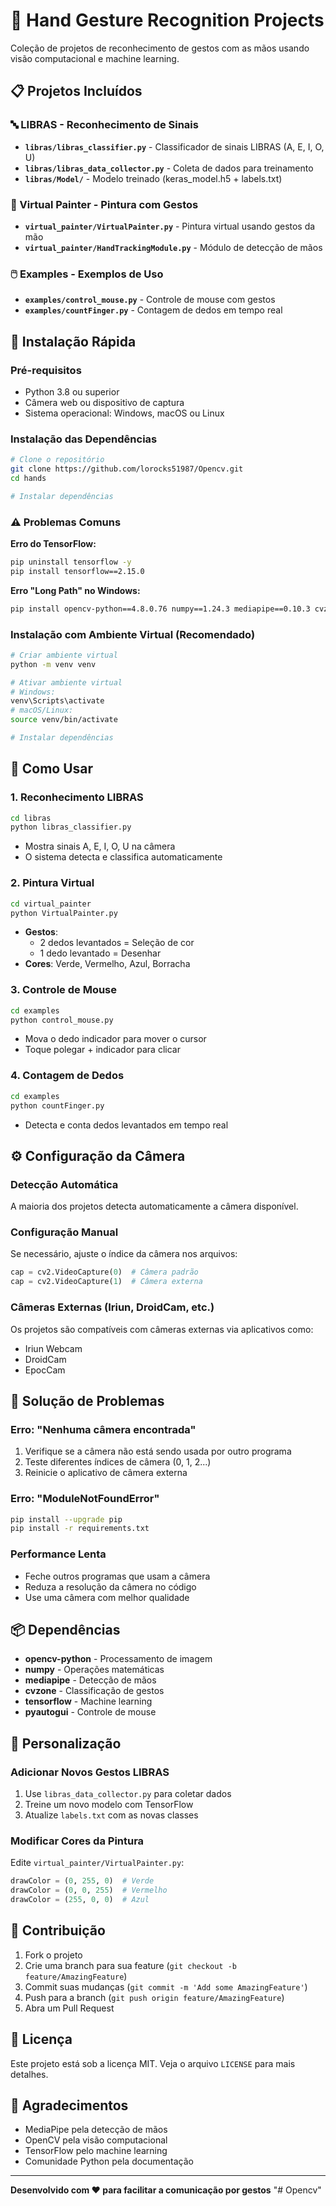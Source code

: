 # 🤚 Hand Gesture Recognition Projects

Coleção de projetos de reconhecimento de gestos com as mãos usando visão computacional e machine learning.

## 📋 Projetos Incluídos

### 🔤 LIBRAS - Reconhecimento de Sinais
- **`libras/libras_classifier.py`** - Classificador de sinais LIBRAS (A, E, I, O, U)
- **`libras/libras_data_collector.py`** - Coleta de dados para treinamento
- **`libras/Model/`** - Modelo treinado (keras_model.h5 + labels.txt)

### 🎨 Virtual Painter - Pintura com Gestos
- **`virtual_painter/VirtualPainter.py`** - Pintura virtual usando gestos da mão
- **`virtual_painter/HandTrackingModule.py`** - Módulo de detecção de mãos

### 🖱️ Examples - Exemplos de Uso
- **`examples/control_mouse.py`** - Controle de mouse com gestos
- **`examples/countFinger.py`** - Contagem de dedos em tempo real

## 🚀 Instalação Rápida

### Pré-requisitos
- Python 3.8 ou superior
- Câmera web ou dispositivo de captura
- Sistema operacional: Windows, macOS ou Linux

### Instalação das Dependências

```bash
# Clone o repositório
git clone https://github.com/lorocks51987/Opencv.git
cd hands

# Instalar dependências

```

### ⚠️ Problemas Comuns

**Erro do TensorFlow:**
```bash
pip uninstall tensorflow -y
pip install tensorflow==2.15.0
```

**Erro "Long Path" no Windows:**
```bash
pip install opencv-python==4.8.0.76 numpy==1.24.3 mediapipe==0.10.3 cvzone==1.5.6 tensorflow==2.15.0 pyautogui==0.9.54
```

### Instalação com Ambiente Virtual (Recomendado)

```bash
# Criar ambiente virtual
python -m venv venv

# Ativar ambiente virtual
# Windows:
venv\Scripts\activate
# macOS/Linux:
source venv/bin/activate

# Instalar dependências

```

## 🎯 Como Usar

### 1. Reconhecimento LIBRAS
```bash
cd libras
python libras_classifier.py
```
- Mostra sinais A, E, I, O, U na câmera
- O sistema detecta e classifica automaticamente

### 2. Pintura Virtual
```bash
cd virtual_painter
python VirtualPainter.py
```
- **Gestos**: 
  - 2 dedos levantados = Seleção de cor
  - 1 dedo levantado = Desenhar
- **Cores**: Verde, Vermelho, Azul, Borracha

### 3. Controle de Mouse
```bash
cd examples
python control_mouse.py
```
- Mova o dedo indicador para mover o cursor
- Toque polegar + indicador para clicar

### 4. Contagem de Dedos
```bash
cd examples
python countFinger.py
```
- Detecta e conta dedos levantados em tempo real

## ⚙️ Configuração da Câmera

### Detecção Automática
A maioria dos projetos detecta automaticamente a câmera disponível.

### Configuração Manual
Se necessário, ajuste o índice da câmera nos arquivos:
```python
cap = cv2.VideoCapture(0)  # Câmera padrão
cap = cv2.VideoCapture(1)  # Câmera externa
```

### Câmeras Externas (Iriun, DroidCam, etc.)
Os projetos são compatíveis com câmeras externas via aplicativos como:
- Iriun Webcam
- DroidCam
- EpocCam

## 🔧 Solução de Problemas

### Erro: "Nenhuma câmera encontrada"
1. Verifique se a câmera não está sendo usada por outro programa
2. Teste diferentes índices de câmera (0, 1, 2...)
3. Reinicie o aplicativo de câmera externa

### Erro: "ModuleNotFoundError"
```bash
pip install --upgrade pip
pip install -r requirements.txt
```

### Performance Lenta
- Feche outros programas que usam a câmera
- Reduza a resolução da câmera no código
- Use uma câmera com melhor qualidade

## 📦 Dependências

- **opencv-python** - Processamento de imagem
- **numpy** - Operações matemáticas
- **mediapipe** - Detecção de mãos
- **cvzone** - Classificação de gestos
- **tensorflow** - Machine learning
- **pyautogui** - Controle de mouse

## 🎨 Personalização

### Adicionar Novos Gestos LIBRAS
1. Use `libras_data_collector.py` para coletar dados
2. Treine um novo modelo com TensorFlow
3. Atualize `labels.txt` com as novas classes

### Modificar Cores da Pintura
Edite `virtual_painter/VirtualPainter.py`:
```python
drawColor = (0, 255, 0)  # Verde
drawColor = (0, 0, 255)  # Vermelho
drawColor = (255, 0, 0)  # Azul
```

## 🤝 Contribuição

1. Fork o projeto
2. Crie uma branch para sua feature (`git checkout -b feature/AmazingFeature`)
3. Commit suas mudanças (`git commit -m 'Add some AmazingFeature'`)
4. Push para a branch (`git push origin feature/AmazingFeature`)
5. Abra um Pull Request

## 📄 Licença

Este projeto está sob a licença MIT. Veja o arquivo `LICENSE` para mais detalhes.

## 🙏 Agradecimentos

- MediaPipe pela detecção de mãos
- OpenCV pela visão computacional
- TensorFlow pelo machine learning
- Comunidade Python pela documentação

---

**Desenvolvido com ❤️ para facilitar a comunicação por gestos**
"# Opencv" 
